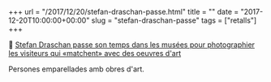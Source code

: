 +++
url = "/2017/12/20/stefan-draschan-passe.html"
title = ""
date = "2017-12-20T10:00:00+00:00"
slug = "stefan-draschan-passe"
tags = ["retalls"]
+++

📎 [Stefan Draschan passe son temps dans les musées pour photographier les visiteurs qui «matchent» avec des oeuvres d'art](https://www.demotivateur.fr/article/il-passe-tout-son-temps-dans-les-musees-pour-photographier-les-visiteurs-qui-matchent-parfaitement-avec-des-oeuvres-d-art-11593)

Persones emparellades amb obres d'art.
